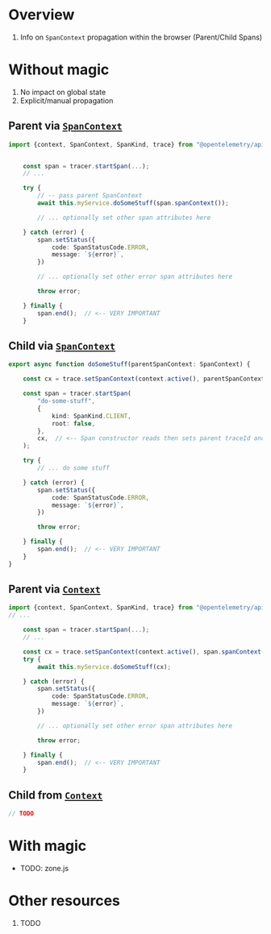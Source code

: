 # Overview
1. Info on `SpanContext` propagation within the browser (Parent/Child Spans)


# Without magic
1. No impact on global state
1. Explicit/manual propagation

## Parent via [`SpanContext`](https://github.com/open-telemetry/opentelemetry-js/blob/main/api/src/trace/span_context.ts#L25)
```ts
import {context, SpanContext, SpanKind, trace} from "@opentelemetry/api";


    const span = tracer.startSpan(...);
    // ...

    try {
        // -- pass parent SpanContext
        await this.myService.doSomeStuff(span.spanContext());

        // ... optionally set other span attributes here

    } catch (error) {
        span.setStatus({
            code: SpanStatusCode.ERROR,
            message: `${error}`,
        })

        // ... optionally set other error span attributes here

        throw error;

    } finally {
        span.end();  // <-- VERY IMPORTANT
    }
```

## Child via [`SpanContext`](https://github.com/open-telemetry/opentelemetry-js/blob/main/api/src/trace/span_context.ts#L25)
```ts
export async function doSomeStuff(parentSpanContext: SpanContext) {

    const cx = trace.setSpanContext(context.active(), parentSpanContext);

    const span = tracer.startSpan(
        "do-some-stuff",
        {
            kind: SpanKind.CLIENT,
            root: false,
        },
        cx,  // <-- Span constructor reads then sets parent traceId and spanId
    );

    try {
        // ... do some stuff

    } catch (error) {
        span.setStatus({
            code: SpanStatusCode.ERROR,
            message: `${error}`,
        })

        throw error;

    } finally {
        span.end();  // <-- VERY IMPORTANT
    }
}
```


## Parent via [`Context`](https://github.com/open-telemetry/opentelemetry-js/blob/main/api/src/api/context.ts#L34)
```ts
import {context, SpanContext, SpanKind, trace} from "@opentelemetry/api";
// ...

    const span = tracer.startSpan(...);
    // ...

    const cx = trace.setSpanContext(context.active(), span.spanContext());
    try {
        await this.myService.doSomeStuff(cx);

    } catch (error) {
        span.setStatus({
            code: SpanStatusCode.ERROR,
            message: `${error}`,
        })

        // ... optionally set other error span attributes here

        throw error;

    } finally {
        span.end();  // <-- VERY IMPORTANT
    }

```


## Child from [`Context`](TODO)
```ts
// TODO
```


# With magic
- TODO: zone.js



# Other resources
1. TODO
